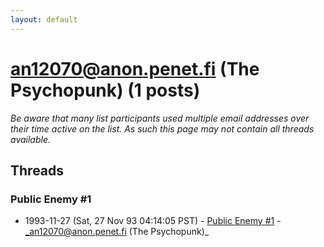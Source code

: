 ```yaml
---
layout: default
---
```


# an12070@anon.penet.fi (The Psychopunk) (1 posts)

_Be aware that many list participants used multiple email addresses over their time active on the list. As such this page may not contain all threads available._

## Threads

### Public Enemy #1
+ 1993-11-27 (Sat, 27 Nov 93 04:14:05 PST) - [Public Enemy #1](/archive/1993/11/18d9a90b7807f4eee2516283578a945097ef46c3cd152a02a8383d3e4779e44e) - _an12070@anon.penet.fi (The Psychopunk)_

